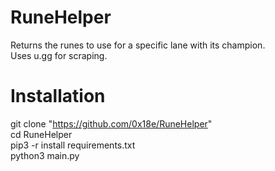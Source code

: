 # RuneHelper
Returns the runes to use for a specific lane with its champion.  
Uses u.gg for scraping.  


# Installation
git clone "https://github.com/0x18e/RuneHelper"  
cd RuneHelper  
pip3 -r install requirements.txt  
python3 main.py  
